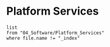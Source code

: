 # Platform Services

```dataview
list
from "04_Software/Platform_Services"
where file.name != "_index"
```
